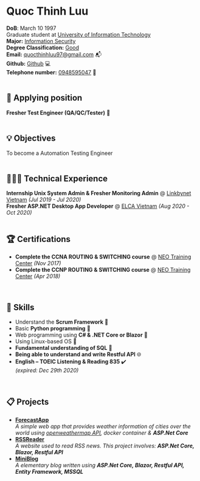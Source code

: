 
# Quoc Thinh Luu

**DoB**: March 10 1997<br>
Graduate student at [University of Information Technology](https://www.uit.edu.vn/)<br>
**Major:** [Information Security](https://dictionary.cambridge.org/vi/dictionary/english/information)<br> 
**Degree Classification:** [Good](https://dictionary.cambridge.org/vi/dictionary/english/good)<br>
**Email:** [quocthinhluu97@gmail.com](mailto:quocthinhluu97@gmail.com) 📬 <br> 
**Github:** [Github](https://github.com/quocthinhluu97/) 💻 <br>
**Telephone number:** [0948595047](https://dictionary.cambridge.org/vi/dictionary/english/good) 📳<br>
<br>

## 💎 Applying position
**Fresher Test Engineer (QA/QC/Tester)** 📛<br>
<br>

## 💡 Objectives
To become a Automation Testing Engineer<br>
<br>

## 👩🏼‍💻 Technical Experience

**Internship Unix System Admin & Fresher Monitoring Admin** @ [Linkbynet Vietnam](https://www.linkbynet.com/) _(Jul 2019 - Jul 2020)_ <br>
**Fresher ASP.NET Desktop App Developer** @ [ELCA Vietnam](https://www.elca.vn/en/about-us) _(Aug 2020 - Oct 2020)_ <br>
<br>

## 🏆 Certifications

- **Complete the CCNA ROUTING & SWITCHING course** @ [NEO Training Center](https://neo.edu.vn/) _(Nov 2017)_ <br>
- **Complete the CCNP ROUTING & SWITCHING course** @ [NEO Training Center](https://neo.edu.vn/) _(Apr 2018)_ <br>
<br>

## 💬 Skills

- Understand the **Scrum Framework** 🏢 <br>
- Basic **Python programming** 🐍<br>
- Web programming using **C# & .NET Core or Blazor** 🚀<br>
- Using Linux-based OS 🐧<br>
- **Fundamental understanding of SQL** 🚅<br>
- **Being able to understand and write Restful API** 🌐<br>
- **English – TOEIC Listening & Reading 835** ✔️<br>
_(expired: Dec 29th 2020)_
<br>

## 📋 Projects

- **[ForecastApp](https://github.com/quocthinhluu97/ForecastApp)**<br>
_A simple web app that provides weather information of cities over the world using [openweathermap API](https://openweathermap.org/api), docker container & **ASP.Net Core**_<br>
- **[RSSReader](https://github.com/quocthinhluu97/RSSReader)**<br>
_A website used to read RSS news. This project involves: **ASP.Net Core, Blazor, Restful API**_<br>
- **[MiniBlog](https://github.com/quocthinhluu97/MiniBlog)**<br>
_A elementary blog written using **ASP.Net Core, Blazor, Restful API, Entity Framework, MSSQL**_<br>
